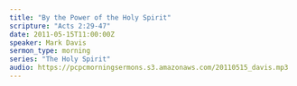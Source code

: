 ```yaml
---
title: "By the Power of the Holy Spirit"
scripture: "Acts 2:29-47"
date: 2011-05-15T11:00:00Z
speaker: Mark Davis
sermon_type: morning
series: "The Holy Spirit"
audio: https://pcpcmorningsermons.s3.amazonaws.com/20110515_davis.mp3 
---
```



